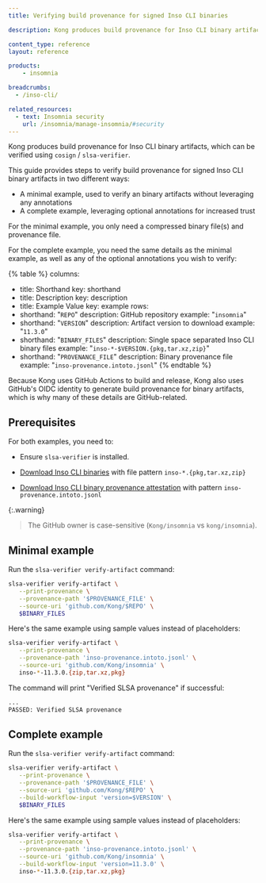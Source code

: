 ```yaml
---
title: Verifying build provenance for signed Inso CLI binaries

description: Kong produces build provenance for Inso CLI binary artifacts, which can be verified.

content_type: reference
layout: reference

products:
    - insomnia

breadcrumbs:
  - /inso-cli/

related_resources:
  - text: Insomnia security
    url: /insomnia/manage-insomnia/#security
---
```


Kong produces build provenance for Inso CLI binary artifacts, which can be verified using `cosign` / `slsa-verifier`.

This guide provides steps to verify build provenance for signed Inso CLI binary artifacts in two different ways:

* A minimal example, used to verify an binary artifacts without leveraging any annotations
* A complete example, leveraging optional annotations for increased trust

For the minimal example, you only need a compressed binary file(s) and provenance file.

For the complete example, you need the same details as the minimal example, as well as any of the optional annotations you wish to verify:

{% table %}
columns:
  - title: Shorthand
    key: shorthand
  - title: Description
    key: description
  - title: Example Value
    key: example
rows:
  - shorthand: "`REPO`"
    description: GitHub repository
    example: "`insomnia`"
  - shorthand: "`VERSION`"
    description: Artifact version to download
    example: "`11.3.0`"
  - shorthand: "`BINARY_FILES`"
    description: Single space separated Inso CLI binary files
    example: "`inso-*-$VERSION.{pkg,tar.xz,zip}`"
  - shorthand: "`PROVENANCE_FILE`"
    description: Binary provenance file
    example: "`inso-provenance.intoto.jsonl`"
{% endtable %}

Because Kong uses GitHub Actions to build and release, Kong also uses GitHub's OIDC identity to generate build provenance for binary artifacts, which is why many of these details are GitHub-related.

## Prerequisites

For both examples, you need to:

* Ensure `slsa-verifier` is installed.

* [Download Inso CLI binaries](https://updates.insomnia.rest/downloads/release/latest?app=com.insomnia.inso&channel=stable) with file pattern `inso-*.{pkg,tar.xz,zip}`

* [Download Inso CLI binary provenance attestation](https://updates.insomnia.rest/downloads/release/latest?app=com.insomnia.inso&channel=stable) with pattern `inso-provenance.intoto.jsonl`

{:.warning}
> The GitHub owner is case-sensitive (`Kong/insomnia` vs `kong/insomnia`).

## Minimal example

Run the `slsa-verifier verify-artifact` command:

```sh
slsa-verifier verify-artifact \
   --print-provenance \
   --provenance-path '$PROVENANCE_FILE' \
   --source-uri 'github.com/Kong/$REPO' \
   $BINARY_FILES
```

Here's the same example using sample values instead of placeholders:

```sh
slsa-verifier verify-artifact \
   --print-provenance \
   --provenance-path 'inso-provenance.intoto.jsonl' \
   --source-uri 'github.com/Kong/insomnia' \
   inso-*-11.3.0.{zip,tar.xz,pkg}
```

The command will print "Verified SLSA provenance" if successful:

```sh
...
PASSED: Verified SLSA provenance
```

## Complete example


Run the `slsa-verifier verify-artifact` command:

```sh
slsa-verifier verify-artifact \
   --print-provenance \
   --provenance-path '$PROVENANCE_FILE' \
   --source-uri 'github.com/Kong/$REPO' \
   --build-workflow-input 'version=$VERSION' \
   $BINARY_FILES
```

Here's the same example using sample values instead of placeholders:

```sh
slsa-verifier verify-artifact \
   --print-provenance \
   --provenance-path 'inso-provenance.intoto.jsonl' \
   --source-uri 'github.com/Kong/insomnia' \
   --build-workflow-input 'version=11.3.0' \
   inso-*-11.3.0.{zip,tar.xz,pkg}
```